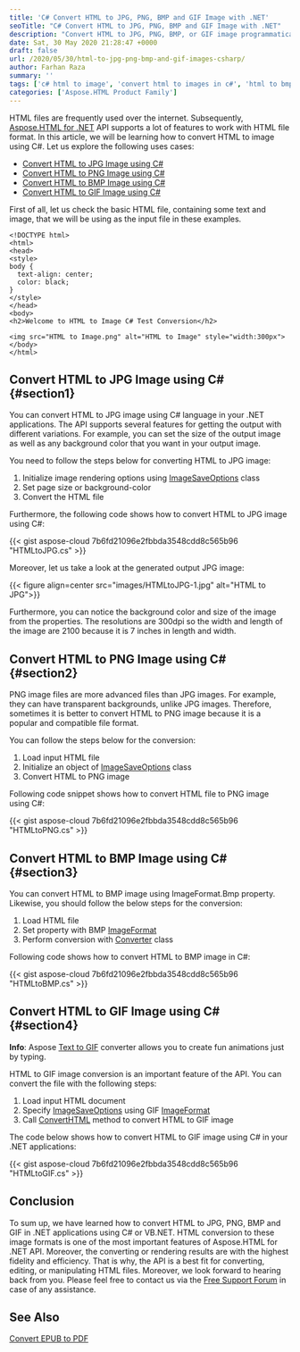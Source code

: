 ```yaml
---
title: 'C# Convert HTML to JPG, PNG, BMP and GIF Image with .NET'
seoTitle: "C# Convert HTML to JPG, PNG, BMP and GIF Image with .NET"
description: "Convert HTML to JPG, PNG, BMP, or GIF image programmatically with C# in your .NET applications. Convert HTML files using VB.NET."
date: Sat, 30 May 2020 21:28:47 +0000
draft: false
url: /2020/05/30/html-to-jpg-png-bmp-and-gif-images-csharp/
author: Farhan Raza
summary: ''
tags: ['c# html to image', 'convert html to images in c#', 'html to bmp', 'html to gif', 'html to images', 'html to jpg', 'html to png']
categories: ['Aspose.HTML Product Family']
---
```


HTML files are frequently used over the internet. Subsequently, [Aspose.HTML for .NET][1] API supports a lot of features to work with HTML file format. In this article, we will be learning how to convert HTML to image using C#. Let us explore the following uses cases:

*   [Convert HTML to JPG Image using C#][2]
*   [Convert HTML to PNG Image using C#][3]
*   [Convert HTML to BMP Image using C#][4]
*   [Convert HTML to GIF Image using C#][5]

First of all, let us check the basic HTML file, containing some text and image, that we will be using as the input file in these examples.

```
<!DOCTYPE html>
<html>
<head>
<style>
body {
  text-align: center;
  color: black;
}
</style>
</head>
<body>
<h2>Welcome to HTML to Image C# Test Conversion</h2>

<img src="HTML to Image.png" alt="HTML to Image" style="width:300px">
</body>
</html>
```

## Convert HTML to JPG Image using C# {#section1}

You can convert HTML to JPG image using C# language in your .NET applications. The API supports several features for getting the output with different variations. For example, you can set the size of the output image as well as any background color that you want in your output image.

You need to follow the steps below for converting HTML to JPG image:

1.  Initialize image rendering options using [ImageSaveOptions][6] class
2.  Set page size or background-color
3.  Convert the HTML file

Furthermore, the following code shows how to convert HTML to JPG image using C#:

{{< gist aspose-cloud 7b6fd21096e2fbbda3548cdd8c565b96 "HTMLtoJPG.cs" >}}

Moreover, let us take a look at the generated output JPG image:



{{< figure align=center src="images/HTMLtoJPG-1.jpg" alt="HTML to JPG">}}


Furthermore, you can notice the background color and size of the image from the properties. The resolutions are 300dpi so the width and length of the image are 2100 because it is 7 inches in length and width.

## Convert HTML to PNG Image using C# {#section2}

PNG image files are more advanced files than JPG images. For example, they can have transparent backgrounds, unlike JPG images. Therefore, sometimes it is better to convert HTML to PNG image because it is a popular and compatible file format.

You can follow the steps below for the conversion:

1.  Load input HTML file
2.  Initialize an object of [ImageSaveOptions][7] class
3.  Convert HTML to PNG image

Following code snippet shows how to convert HTML file to PNG image using C#:

{{< gist aspose-cloud 7b6fd21096e2fbbda3548cdd8c565b96 "HTMLtoPNG.cs" >}}

## Convert HTML to BMP Image using C# {#section3}

You can convert HTML to BMP image using ImageFormat.Bmp property. Likewise, you should follow the below steps for the conversion:

1.  Load HTML file
2.  Set property with BMP [ImageFormat][8]
3.  Perform conversion with [Converter][9] class

Following code shows how to convert HTML to BMP image in C#:

{{< gist aspose-cloud 7b6fd21096e2fbbda3548cdd8c565b96 "HTMLtoBMP.cs" >}}

## Convert HTML to GIF Image using C# {#section4}

**Info**: Aspose [Text to GIF][10] converter allows you to create fun animations just by typing.

HTML to GIF image conversion is an important feature of the API. You can convert the file with the following steps:

1.  Load input HTML document
2.  Specify [ImageSaveOptions][11] using GIF [ImageFormat][12]
3.  Call [ConvertHTML][13] method to convert HTML to GIF image

The code below shows how to convert HTML to GIF image using C# in your .NET applications:

{{< gist aspose-cloud 7b6fd21096e2fbbda3548cdd8c565b96 "HTMLtoGIF.cs" >}}

## Conclusion

To sum up, we have learned how to convert HTML to JPG, PNG, BMP and GIF in .NET applications using C# or VB.NET. HTML conversion to these image formats is one of the most important features of Aspose.HTML for .NET API. Moreover, the converting or rendering results are with the highest fidelity and efficiency. That is why, the API is a best fit for converting, editing, or manipulating HTML files. Moreover, we look forward to hearing back from you. Please feel free to contact us via the [Free Support Forum][14] in case of any assistance.

## See Also

[Convert EPUB to PDF][15]




[1]: https://products.aspose.com/html/net
[2]: #section1
[3]: #section2
[4]: #section3
[5]: #section4
[6]: https://apireference.aspose.com/net/html/aspose.html.saving/imagesaveoptions
[7]: https://apireference.aspose.com/net/html/aspose.html.saving/imagesaveoptions
[8]: https://apireference.aspose.com/html/net/aspose.html.rendering.image/imageformat
[9]: https://apireference.aspose.com/net/html/aspose.html.converters/converter
[10]: https://products.aspose.app/slides/text-to-gif
[11]: https://apireference.aspose.com/net/html/aspose.html.saving/imagesaveoptions
[12]: https://apireference.aspose.com/html/net/aspose.html.rendering.image/imageformat
[13]: https://apireference.aspose.com/net/html/aspose.html.converters.converter/converthtml/methods/1
[14]: https://forum.aspose.com/c/html
[15]: https://blog.aspose.com/2020/06/17/epub-to-pdf-csharp/





